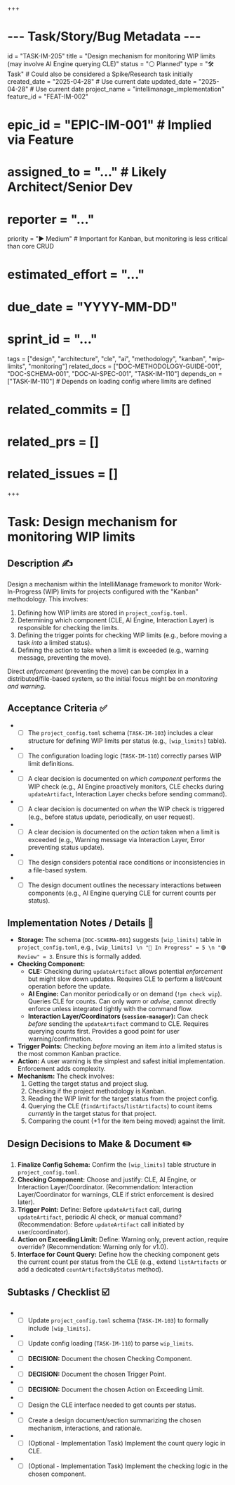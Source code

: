 +++
# --- Task/Story/Bug Metadata ---
id = "TASK-IM-205"
title = "Design mechanism for monitoring WIP limits (may involve AI Engine querying CLE)"
status = "⚪️ Planned"
type = "🛠️ Task" # Could also be considered a Spike/Research task initially
created_date = "2025-04-28" # Use current date
updated_date = "2025-04-28" # Use current date
project_name = "intellimanage_implementation"
feature_id = "FEAT-IM-002"
# epic_id = "EPIC-IM-001" # Implied via Feature
# assigned_to = "..." # Likely Architect/Senior Dev
# reporter = "..."
priority = "▶️ Medium" # Important for Kanban, but monitoring is less critical than core CRUD
# estimated_effort = "..."
# due_date = "YYYY-MM-DD"
# sprint_id = "..."
tags = ["design", "architecture", "cle", "ai", "methodology", "kanban", "wip-limits", "monitoring"]
related_docs = ["DOC-METHODOLOGY-GUIDE-001", "DOC-SCHEMA-001", "DOC-AI-SPEC-001", "TASK-IM-110"]
depends_on = ["TASK-IM-110"] # Depends on loading config where limits are defined
# related_commits = []
# related_prs = []
# related_issues = []
+++

# Task: Design mechanism for monitoring WIP limits

## Description ✍️

Design a mechanism within the IntelliManage framework to monitor Work-In-Progress (WIP) limits for projects configured with the "Kanban" methodology. This involves:
1.  Defining how WIP limits are stored in `project_config.toml`.
2.  Determining which component (CLE, AI Engine, Interaction Layer) is responsible for checking the limits.
3.  Defining the trigger points for checking WIP limits (e.g., before moving a task *into* a limited status).
4.  Defining the action to take when a limit is exceeded (e.g., warning message, preventing the move).

Direct *enforcement* (preventing the move) can be complex in a distributed/file-based system, so the initial focus might be on *monitoring and warning*.

## Acceptance Criteria ✅

*   - [ ] The `project_config.toml` schema (`TASK-IM-103`) includes a clear structure for defining WIP limits per status (e.g., `[wip_limits]` table).
*   - [ ] The configuration loading logic (`TASK-IM-110`) correctly parses WIP limit definitions.
*   - [ ] A clear decision is documented on *which component* performs the WIP check (e.g., AI Engine proactively monitors, CLE checks during `updateArtifact`, Interaction Layer checks before sending command).
*   - [ ] A clear decision is documented on *when* the WIP check is triggered (e.g., before status update, periodically, on user request).
*   - [ ] A clear decision is documented on the *action* taken when a limit is exceeded (e.g., Warning message via Interaction Layer, Error preventing status update).
*   - [ ] The design considers potential race conditions or inconsistencies in a file-based system.
*   - [ ] The design document outlines the necessary interactions between components (e.g., AI Engine querying CLE for current counts per status).

## Implementation Notes / Details 📝

*   **Storage:** The schema (`DOC-SCHEMA-001`) suggests `[wip_limits]` table in `project_config.toml`, e.g., `[wip_limits] \n "🔵 In Progress" = 5 \n "🟣 Review" = 3`. Ensure this is formally added.
*   **Checking Component:**
    *   **CLE:** Checking during `updateArtifact` allows potential *enforcement* but might slow down updates. Requires CLE to perform a list/count operation before the update.
    *   **AI Engine:** Can monitor periodically or on demand (`!pm check wip`). Queries CLE for counts. Can only *warn* or *advise*, cannot directly enforce unless integrated tightly with the command flow.
    *   **Interaction Layer/Coordinators (`session-manager`):** Can check *before* sending the `updateArtifact` command to CLE. Requires querying counts first. Provides a good point for user warning/confirmation.
*   **Trigger Points:** Checking *before* moving an item *into* a limited status is the most common Kanban practice.
*   **Action:** A user warning is the simplest and safest initial implementation. Enforcement adds complexity.
*   **Mechanism:** The check involves:
    1.  Getting the target status and project slug.
    2.  Checking if the project methodology is Kanban.
    3.  Reading the WIP limit for the target status from the project config.
    4.  Querying the CLE (`findArtifacts`/`listArtifacts`) to count items *currently* in the target status for that project.
    5.  Comparing the count (+1 for the item being moved) against the limit.

## Design Decisions to Make & Document ✏️

1.  **Finalize Config Schema:** Confirm the `[wip_limits]` table structure in `project_config.toml`.
2.  **Checking Component:** Choose and justify: CLE, AI Engine, or Interaction Layer/Coordinator. (Recommendation: Interaction Layer/Coordinator for warnings, CLE if strict enforcement is desired later).
3.  **Trigger Point:** Define: Before `updateArtifact` call, during `updateArtifact`, periodic AI check, or manual command? (Recommendation: Before `updateArtifact` call initiated by user/coordinator).
4.  **Action on Exceeding Limit:** Define: Warning only, prevent action, require override? (Recommendation: Warning only for v1.0).
5.  **Interface for Count Query:** Define how the checking component gets the current count per status from the CLE (e.g., extend `listArtifacts` or add a dedicated `countArtifactsByStatus` method).

## Subtasks / Checklist ☑️

*   - [ ] Update `project_config.toml` schema (`TASK-IM-103`) to formally include `[wip_limits]`.
*   - [ ] Update config loading (`TASK-IM-110`) to parse `wip_limits`.
*   - [ ] **DECISION:** Document the chosen Checking Component.
*   - [ ] **DECISION:** Document the chosen Trigger Point.
*   - [ ] **DECISION:** Document the chosen Action on Exceeding Limit.
*   - [ ] Design the CLE interface needed to get counts per status.
*   - [ ] Create a design document/section summarizing the chosen mechanism, interactions, and rationale.
*   - [ ] (Optional - Implementation Task) Implement the count query logic in CLE.
*   - [ ] (Optional - Implementation Task) Implement the checking logic in the chosen component.